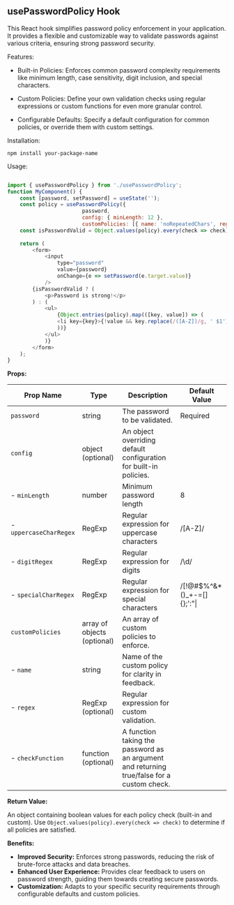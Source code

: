 ## usePasswordPolicy Hook

This React hook simplifies password policy enforcement in your application. It provides a flexible and customizable way to validate passwords against various criteria, ensuring strong password security.

Features:
- Built-in Policies: Enforces common password complexity requirements like minimum length, case sensitivity, digit inclusion, and special characters.

- Custom Policies: Define your own validation checks using regular expressions or custom functions for even more granular control.

- Configurable Defaults: Specify a default configuration for common policies, or override them with custom settings.

Installation:

```
npm install your-package-name
```

Usage:

```javascript

import { usePasswordPolicy } from './usePasswordPolicy';
function MyComponent() {
	const [password, setPassword] = useState('');
	const policy = usePasswordPolicy({
						password,
						config: { minLength: 12 },
						customPolicies: [{ name: 'noRepeatedChars', regex: /^(?!.*(.)\1)/ },],});
	const isPasswordValid = Object.values(policy).every(check => check);
	
	return (
		<form>
			<input
				type="password"
				value={password}
				onChange={e => setPassword(e.target.value)}
			/>
		{isPasswordValid ? (
			<p>Password is strong!</p>
		) : (
			<ul>
				{Object.entries(policy).map(([key, value]) => (
				<li key={key}>{!value && key.replace(/([A-Z])/g, ' $1')}</li>
				))}
			</ul>
			)}
		</form>
	);
}
```

**Props:**

| Prop Name              | Type                        | Description                                                                                | Default Value              |
| ---------------------- | --------------------------- | ------------------------------------------------------------------------------------------ | -------------------------- |
| `password`             | string                      | The password to be validated.                                                              | Required                   |
| `config`               | object (optional)           | An object overriding default configuration for built-in policies.                          |                            |
| - `minLength`          | number                      | Minimum password length                                                                    | 8                          |
| - `uppercaseCharRegex` | RegExp                      | Regular expression for uppercase characters                                                | /[A-Z]/                    |
| - `digitRegex`         | RegExp                      | Regular expression for digits                                                              | /\d/                       |
| - `specialCharRegex`   | RegExp                      | Regular expression for special characters                                                  | /[!@#$%^&*()_+-=[]{};':"\| |
| `customPolicies`       | array of objects (optional) | An array of custom policies to enforce.                                                    |                            |
| - `name`               | string                      | Name of the custom policy for clarity in feedback.                                         |                            |
| - `regex`              | RegExp (optional)           | Regular expression for custom validation.                                                  |                            |
| - `checkFunction`      | function (optional)         | A function taking the password as an argument and returning true/false for a custom check. |                            |

**Return Value:**

An object containing boolean values for each policy check (built-in and custom). Use `Object.values(policy).every(check => check)` to determine if all policies are satisfied.

**Benefits:**

- **Improved Security:** Enforces strong passwords, reducing the risk of brute-force attacks and data breaches.
- **Enhanced User Experience:** Provides clear feedback to users on password strength, guiding them towards creating secure passwords.
- **Customization:** Adapts to your specific security requirements through configurable defaults and custom policies.